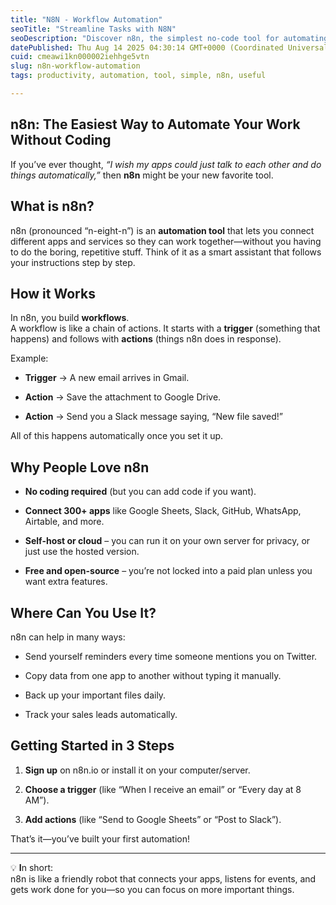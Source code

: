 ```yaml
---
title: "N8N - Workflow Automation"
seoTitle: "Streamline Tasks with N8N"
seoDescription: "Discover n8n, the simplest no-code tool for automating workflows and connecting over 300 apps with ease. Free, open-source, and versatile"
datePublished: Thu Aug 14 2025 04:30:14 GMT+0000 (Coordinated Universal Time)
cuid: cmeawi1kn000002iehhge5vtn
slug: n8n-workflow-automation
tags: productivity, automation, tool, simple, n8n, useful

---
```


## **n8n: The Easiest Way to Automate Your Work Without Coding**

If you’ve ever thought, *“I wish my apps could just talk to each other and do things automatically,”* then **n8n** might be your new favorite tool.

## **What is n8n?**

n8n (pronounced “n-eight-n”) is an **automation tool** that lets you connect different apps and services so they can work together—without you having to do the boring, repetitive stuff. Think of it as a smart assistant that follows your instructions step by step.

## **How it Works**

In n8n, you build **workflows**.  
A workflow is like a chain of actions. It starts with a **trigger** (something that happens) and follows with **actions** (things n8n does in response).

Example:

* **Trigger** → A new email arrives in Gmail.
    
* **Action** → Save the attachment to Google Drive.
    
* **Action** → Send you a Slack message saying, “New file saved!”
    

All of this happens automatically once you set it up.

## **Why People Love n8n**

* **No coding required** (but you can add code if you want).
    
* **Connect 300+ apps** like Google Sheets, Slack, GitHub, WhatsApp, Airtable, and more.
    
* **Self-host or cloud** – you can run it on your own server for privacy, or just use the hosted version.
    
* **Free and open-source** – you’re not locked into a paid plan unless you want extra features.
    

## **Where Can You Use It?**

n8n can help in many ways:

* Send yourself reminders every time someone mentions you on Twitter.
    
* Copy data from one app to another without typing it manually.
    
* Back up your important files daily.
    
* Track your sales leads automatically.
    

## **Getting Started in 3 Steps**

1. **Sign up** on n8n.io or install it on your computer/server.
    
2. **Choose a trigger** (like “When I receive an email” or “Every day at 8 AM”).
    
3. **Add actions** (like “Send to Google Sheets” or “Post to Slack”).
    

That’s it—you’ve built your first automation!

---

💡 **I**n short:  
n8n is like a friendly robot that connects your apps, listens for events, and gets work done for you—so you can focus on more important things.